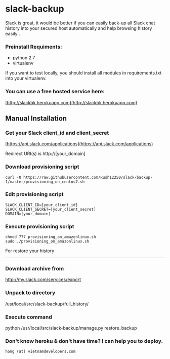 slack-backup
============

Slack is great, it would be better if you can easily back-up all Slack chat history into your secured host automatically and help browsing history easily .    
 
### Preinstall Requiments:

- python 2.7
- virtualenv


If you want to test locally, you should install all modules in requirements.txt into your virtualenv. 

### You can use a free hosted service here:

[http://slackbk.herokuapp.com](http://slackbk.herokuapp.com)

Manual Installation
----------------------

### Get your Slack client_id and client_secret

[https://api.slack.com/applications](https://api.slack.com/applications)

Redirect URI(s) is http://\[your_domain\]

### Download provisioning script

    curl -O https://raw.githubusercontent.com/Rush12250/slack-backup-1/master/provisioning_on_centos7.sh

### Edit provisioning script

    SLACK_CLIENT_ID=[your_client_id]
    SLACK_CLIENT_SECRET=[your_client_secret]
    DOMAIN=[your_domain]

### Execute provisioning script

    chmod 777 provisioning_on_amazonlinux.sh
    sudo ./provisioning_on_amazonlinux.sh

For restore your history
________________________

### Download archive from

http://my.slack.com/services/export

### Unpack to directory

/usr/local/src/slack-backup/full_history/

### Execute command

python /usr/local/src/slack-backup/manage.py restore_backup

### Don't know heroku & don't have time? I can help you to deploy.

    hong (at) vietnamdevelopers.com

